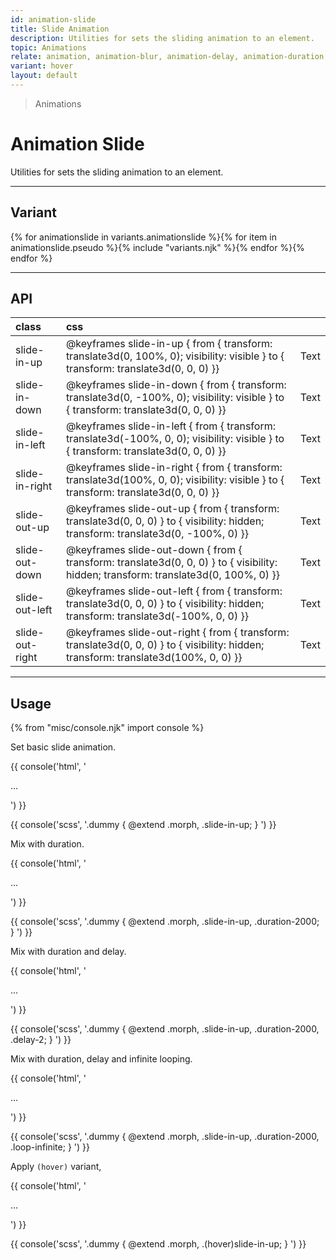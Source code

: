 ```yaml
---
id: animation-slide
title: Slide Animation
description: Utilities for sets the sliding animation to an element.
topic: Animations
relate: animation, animation-blur, animation-delay, animation-duration, animation-fade, animation-loop, animation-roll
variant: hover
layout: default
---
```


> Animations

# Animation Slide

Utilities for sets the sliding animation to an element.

---

## Variant

<div class="flex flex-gap-2 flex-wrap justify-start items-center">{% for animationslide in variants.animationslide %}{% for item in animationslide.pseudo %}{% include "variants.njk" %}{% endfor %}{% endfor %}</div>

---

## API

| <span class="padding-x-3 padding-y-1 text-white bg-shade-granite-5 font-semibold curve-border-md">class</span> | <span class="padding-x-3 padding-y-1 text-white bg-shade-granite-5 font-semibold curve-border-md">css</span> | |
|:--|:--|:-:|
| slide-in-up | @keyframes slide-in-up { from { transform: translate3d(0, 100%, 0); visibility: visible } to { transform: translate3d(0, 0, 0) }} | <div class="text-lg animation slide-in-up duration-800 delay-2 loop-infinite">Text</div> |
| slide-in-down | @keyframes slide-in-down { from { transform: translate3d(0, -100%, 0); visibility: visible } to { transform: translate3d(0, 0, 0) }} | <div class="text-lg animation slide-in-down duration-800 delay-2 loop-infinite">Text</div> |
| slide-in-left | @keyframes slide-in-left { from { transform: translate3d(-100%, 0, 0); visibility: visible } to { transform: translate3d(0, 0, 0) }} | <div class="text-lg animation slide-in-left duration-800 delay-2 loop-infinite">Text</div> |
| slide-in-right | @keyframes slide-in-right { from { transform: translate3d(100%, 0, 0); visibility: visible } to { transform: translate3d(0, 0, 0) }} | <div class="text-lg animation slide-in-right duration-800 delay-2 loop-infinite">Text</div> |
| slide-out-up | @keyframes slide-out-up { from { transform: translate3d(0, 0, 0) } to { visibility: hidden; transform: translate3d(0, -100%, 0) }} | <div class="text-lg animation slide-out-up duration-800 delay-2 loop-infinite">Text</div> |
| slide-out-down | @keyframes slide-out-down { from { transform: translate3d(0, 0, 0) } to { visibility: hidden; transform: translate3d(0, 100%, 0) }} | <div class="text-lg animation slide-out-down duration-800 delay-2 loop-infinite">Text</div> |
| slide-out-left | @keyframes slide-out-left { from { transform: translate3d(0, 0, 0) } to { visibility: hidden; transform: translate3d(-100%, 0, 0) }} | <div class="text-lg animation slide-out-left duration-800 delay-2 loop-infinite">Text</div> |
| slide-out-right | @keyframes slide-out-right { from { transform: translate3d(0, 0, 0) } to { visibility: hidden; transform: translate3d(100%, 0, 0) }} | <div class="text-lg animation slide-out-right duration-800 delay-2 loop-infinite">Text</div> |

---

## Usage

{% from "misc/console.njk" import console %}

Set basic slide animation.

{{ console('html',
'<div class="morph slide-in-up">
    ...
  </div>
') }}

{{ console('scss',
'.dummy {
    @extend
      .morph,
      .slide-in-up;
}
') }}

Mix with duration.

{{ console('html',
'<div class="morph slide-in-up duration-2000">
    ...
  </div>
') }}

{{ console('scss',
'.dummy {
    @extend
      .morph,
      .slide-in-up,
      .duration-2000;
}
') }}

Mix with duration and delay.

{{ console('html',
'<div class="morph slide-in-up duration-2000 delay-2">
    ...
  </div>
') }}

{{ console('scss',
'.dummy {
    @extend
      .morph,
      .slide-in-up,
      .duration-2000,
      .delay-2;
}
') }}

Mix with duration, delay and infinite looping.

{{ console('html',
'<div class="morph slide-in-up duration-2000 delay-2 loop-infinite">
    ...
  </div>
') }}

{{ console('scss',
'.dummy {
    @extend
      .morph,
      .slide-in-up,
      .duration-2000,
      .loop-infinite;
}
') }}

Apply `(hover)` variant,

{{ console('html',
'<div class="morph (hover)slide-in-up">
    ...
  </div>
') }}

{{ console('scss',
'.dummy {
    @extend
      .morph,
      .\(hover\)slide-in-up;
}
') }}
